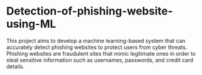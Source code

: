 # Detection-of-phishing-website-using-ML
This project aims to develop a machine learning-based system that can accurately detect phishing websites to protect users from cyber threats. Phishing websites are fraudulent sites that mimic legitimate ones in order to steal sensitive information such as usernames, passwords, and credit card details.
